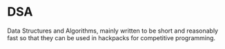 # DSA
Data Structures and Algorithms, mainly written to be short and reasonably fast so that they can be used in hackpacks for competitive programming.
